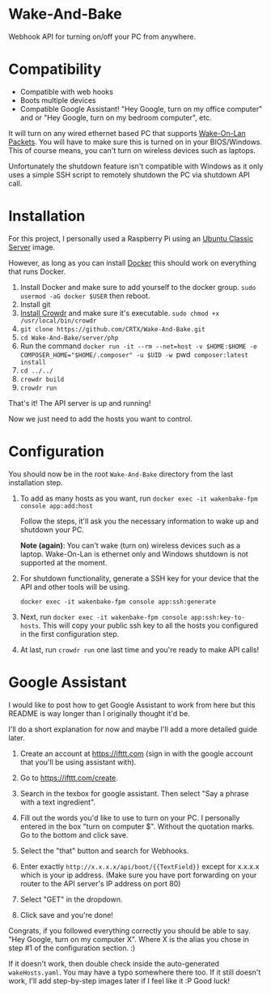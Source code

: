 # Wake-And-Bake
Webhook API for turning on/off your PC from anywhere.

# Compatibility

- Compatible with web hooks
- Boots multiple devices
- Compatible Google Assistant! "Hey Google, turn on my office computer" and or "Hey Google, turn on my bedroom computer", etc.

It will turn on any wired ethernet based PC that supports [Wake-On-Lan Packets](https://en.wikipedia.org/wiki/Wake-on-LAN). You will have to make sure this is turned on in your BIOS/Windows. This of course means, you can't turn on wireless devices such as laptops.

Unfortunately the shutdown feature isn't compatible with Windows as it only uses a simple SSH script to remotely shutdown the PC via shutdown API call.

# Installation

For this project, I personally used a Raspberry Pi using an [Ubuntu Classic Server](https://ubuntu-pi-flavour-maker.org/download/) image.

However, as long as you can install [Docker](https://docs.docker.com/install/#supported-platforms) this should work on everything that runs Docker.

1. Install Docker and make sure to add yourself to the docker group. `sudo usermod -aG docker $USER` then reboot. 
2. Install git
2. [Install Crowdr](https://github.com/polonskiy/crowdr#user-content-installation) and make sure it's executable. `sudo chmod +x /usr/local/bin/crowdr`
3. `git clone https://github.com/CRTX/Wake-And-Bake.git`
4. `cd Wake-And-Bake/server/php`
5. Run the command `docker run -it --rm --net=host -v $HOME:$HOME -e COMPOSER_HOME="$HOME/.composer" -u $UID -w `pwd` composer:latest install`
6. `cd ../../`
8. `crowdr build`
7. `crowdr run`

That's it! The API server is up and running!

Now we just need to add the hosts you want to control.
# Configuration

You should now be in the root `Wake-And-Bake` directory from the last installation step.

1. To add as many hosts as you want, run `docker exec -it wakenbake-fpm console app:add:host`

    Follow the steps, it'll ask you the necessary information to wake up and shutdown your PC.
    
    **Note (again)**: You can't wake (turn on) wireless devices such as a laptop. Wake-On-Lan is ethernet only and Windows shutdown is not supported at the moment.

2. For shutdown functionality, generate a SSH key for your device that the API and other tools will be using.
   
   `docker exec -it wakenbake-fpm console app:ssh:generate`

3. Next, run `docker exec -it wakenbake-fpm console app:ssh:key-to-hosts`. This will copy your public ssh key to all the hosts you configured in the first configuration step.

4. At last, run `crowdr run` one last time and you're ready to make API calls!

# Google Assistant

I would like to post how to get Google Assistant to work from here but this README is way longer than I originally thought it'd be.

I'll do a short explanation for now and maybe I'll add a more detailed guide later.

1. Create an account at https://ifttt.com (sign in with the google account that you'll be using assistant with).

2. Go to https://ifttt.com/create.

3. Search in the texbox for google assistant. Then select "Say a phrase with a text ingredient".

4. Fill out the words you'd like to use to turn on your PC. I personally entered in the box "turn on computer $". Without the quotation marks. Go to the bottom and click save.

5. Select the "that" button and search for Webhooks.

6. Enter exactly `http://x.x.x.x/api/boot/{{TextField}}` except for x.x.x.x which is your ip address. (Make sure you have port forwarding on your router to the API server's IP address on port 80)

7. Select "GET" in the dropdown.

8. Click save and you're done!

Congrats, if you followed everything correctly you should be able to say. "Hey Google, turn on my computer X". Where X is the alias you chose in step #1 of the configuration section. :)

If it doesn't work, then double check inside the auto-generated `wakeHosts.yaml`. You may have a typo somewhere there too.
If it still doesn't work, I'll add step-by-step images later if I feel like it :P Good luck!
